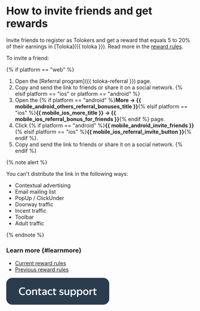 # How to invite friends and get rewards

Invite friends to register as Tolokers and get a reward that equals 5 to 20% of their earnings in [Toloka]({{ toloka }}). Read more in the [reward rules](referal-rules.md).

To invite a friend:

{% if platform == "web" %}
1. Open the [Referral program]({{ toloka-referral }}) page.
1. Copy and send the link to friends or share it on a social network.
   {% elsif platform == "ios" or platform == "android" %}
1. Open the {% if platform == "android" %}**More → {{ mobile_android_others_referral_bonuses_title }}**{% elsif platform == "ios" %}**{{ mobile_ios_more_title }} → {{ mobile_ios_referral_bonus_for_friends }}**{% endif %} page.
1. Click {% if platform == "android" %}**{{ mobile_android_invite_friends }}**{% elsif platform == "ios" %}**{{ mobile_ios_referral_invite_button }}**{% endif %}.
1. Copy and send the link to friends or share it on a social network.
   {% endif %}

{% note alert %}

You can't distribute the link in the following ways:
- Contextual advertising
- Email mailing list
- PopUp / ClickUnder
- Doorway traffic
- Incent traffic
- Toolbar
- Adult traffic

{% endnote %}

### Learn more {#learnmore}
- [Current reward rules](referal-rules.md)
- [Previous reward rules](referal-archive.md)


[![](assets/buttons/contact-support.svg)](troubleshooting/troubleshooting.md#not_working_properly)

